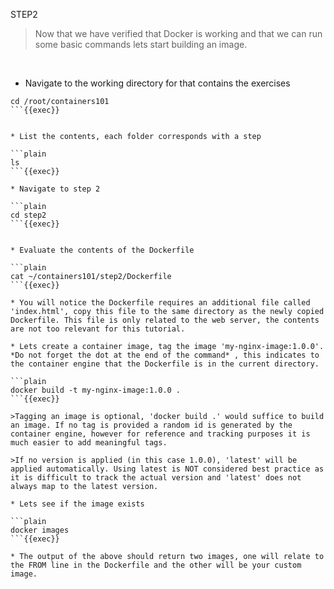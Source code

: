 STEP2

>Now that we have verified that Docker is working and that we can run some basic commands lets start building an image.

<br>

* Navigate to the working directory for that contains the exercises
```plain
cd /root/containers101 
```{{exec}}


* List the contents, each folder corresponds with a step

```plain
ls 
```{{exec}}

* Navigate to step 2

```plain
cd step2
```{{exec}}


* Evaluate the contents of the Dockerfile 

```plain
cat ~/containers101/step2/Dockerfile
```{{exec}}

* You will notice the Dockerfile requires an additional file called 'index.html', copy this file to the same directory as the newly copied Dockerfile. This file is only related to the web server, the contents are not too relevant for this tutorial.

* Lets create a container image, tag the image 'my-nginx-image:1.0.0'. *Do not forget the dot at the end of the command* , this indicates to the container engine that the Dockerfile is in the current directory.

```plain
docker build -t my-nginx-image:1.0.0 .
```{{exec}}

>Tagging an image is optional, 'docker build .' would suffice to build an image. If no tag is provided a random id is generated by the container engine, however for reference and tracking purposes it is much easier to add meaningful tags. 

>If no version is applied (in this case 1.0.0), 'latest' will be applied automatically. Using latest is NOT considered best practice as it is difficult to track the actual version and 'latest' does not always map to the latest version.

* Lets see if the image exists

```plain
docker images
```{{exec}}

* The output of the above should return two images, one will relate to the FROM line in the Dockerfile and the other will be your custom image.


